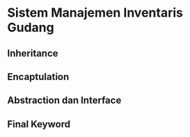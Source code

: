 # Sistem Manajemen Inventaris Gudang

## Inheritance

## Encaptulation

## Abstraction dan Interface

## Final Keyword
